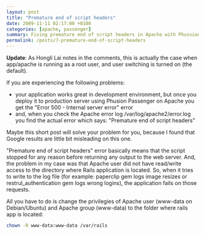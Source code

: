 ```yaml
---
layout: post
title: "Premature end of script headers"
date: 2009-11-11 02:17:00 +0100
categories: [apache, passenger]
summary: Fixing premature end of script headers in Apache with Phussion Passenger
permalink: /posts/7-premature-end-of-script-headers
---
```


**Update**: As Hongli Lai notes in the comments, this is actually the case when app/apache is running as a root user, and user switching is turned on (the default).

If you are experiencing the following problems:

- your application works great in development environment, but once you deploy it to production server using Phusion Passenger on Apache you get the "Error 500 - Internal server error" error
- and, when you check the Apache error log /var/log/apache2/error.log you find the actual error which says: "Premature end of script headers"

Maybe this short post will solve your problem for you, because I found that Google results are little bit misleading on this one.

"Premature end of script headers" error basically means that the script stopped for any reason before returning any output to the web server. And, the problem in my case was that Apache user did not have read/write access to the directory where Rails application is located. So, when it tries to write to the log file (for example: paperclip gem logs image resizes or restrul\_authentication gem logs wrong logins), the application fails on those requests.

All you have to do is change the privilegies of Apache user (www-data on Debian/Ubuntu) and Apache group (www-data) to the folder where rails app is located:

```bash
chown -R www-data:www-data /var/rails
```
